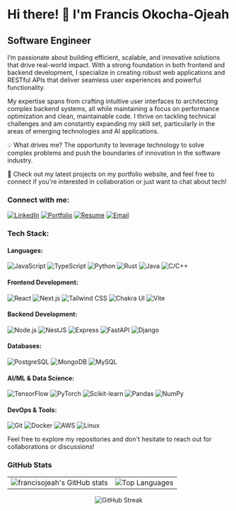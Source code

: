 # Hi there! 👋 I'm Francis Okocha-Ojeah

## Software Engineer

I’m passionate about building efficient, scalable, and innovative solutions that drive real-world impact. With a strong foundation in both frontend and backend development, I specialize in creating robust web applications and RESTful APIs that deliver seamless user experiences and powerful functionality.

My expertise spans from crafting intuitive user interfaces to architecting complex backend systems, all while maintaining a focus on performance optimization and clean, maintainable code. I thrive on tackling technical challenges and am constantly expanding my skill set, particularly in the areas of emerging technologies and AI applications.

💡 What drives me? The opportunity to leverage technology to solve complex problems and push the boundaries of innovation in the software industry.

🚀 Check out my latest projects on my portfolio website, and feel free to connect if you're interested in collaboration or just want to chat about tech!

### Connect with me:
[![LinkedIn](https://img.shields.io/badge/-LinkedIn-0072b1?style=for-the-badge&logo=linkedin&logoColor=white)](https://www.linkedin.com/in/francis-okocha-ojeah)
[![Portfolio](https://img.shields.io/badge/-Portfolio-000000?style=for-the-badge&logo=vercel&logoColor=white)](https://francisojeah.vercel.app)
[![Resume](https://img.shields.io/badge/-Resume-4285F4?style=for-the-badge&logo=google-drive&logoColor=white)](https://drive.google.com/file/d/1yV4G6N7Hb-g42a2j8XlNP59sESi4c9eD/view?usp=sharing)
[![Email](https://img.shields.io/badge/-Email-D14836?style=for-the-badge&logo=gmail&logoColor=white)](mailto:ojeahfrancis@gmail.com)

### Tech Stack:

#### Languages:
![JavaScript](https://img.shields.io/badge/-JavaScript-F7DF1E?style=for-the-badge&logo=javascript&logoColor=black)
![TypeScript](https://img.shields.io/badge/-TypeScript-3178C6?style=for-the-badge&logo=typescript&logoColor=white)
![Python](https://img.shields.io/badge/-Python-3776AB?style=for-the-badge&logo=python&logoColor=white)
![Rust](https://img.shields.io/badge/-Rust-000000?style=for-the-badge&logo=rust&logoColor=white)
![Java](https://img.shields.io/badge/-Java-007396?style=for-the-badge&logo=java&logoColor=white)
![C/C++](https://img.shields.io/badge/-C/C++-00599C?style=for-the-badge&logo=c%2B%2B&logoColor=white)

#### Frontend Development:
![React](https://img.shields.io/badge/-React-61DAFB?style=for-the-badge&logo=react&logoColor=black)
![Next.js](https://img.shields.io/badge/-Next.js-000000?style=for-the-badge&logo=next.js&logoColor=white)
![Tailwind CSS](https://img.shields.io/badge/-Tailwind%20CSS-38B2AC?style=for-the-badge&logo=tailwind-css&logoColor=white)
![Chakra UI](https://img.shields.io/badge/-Chakra%20UI-319795?style=for-the-badge&logo=chakra-ui&logoColor=white)
![Vite](https://img.shields.io/badge/-Vite-646CFF?style=for-the-badge&logo=vite&logoColor=white)

#### Backend Development:
![Node.js](https://img.shields.io/badge/-Node.js-339933?style=for-the-badge&logo=node.js&logoColor=white)
![NestJS](https://img.shields.io/badge/-NestJS-E0234E?style=for-the-badge&logo=nestjs&logoColor=white)
![Express](https://img.shields.io/badge/-Express-000000?style=for-the-badge&logo=express&logoColor=white)
![FastAPI](https://img.shields.io/badge/-FastAPI-009688?style=for-the-badge&logo=fastapi&logoColor=white)
![Django](https://img.shields.io/badge/-Django-092E20?style=for-the-badge&logo=django&logoColor=white)

#### Databases:
![PostgreSQL](https://img.shields.io/badge/-PostgreSQL-336791?style=for-the-badge&logo=postgresql&logoColor=white)
![MongoDB](https://img.shields.io/badge/-MongoDB-47A248?style=for-the-badge&logo=mongodb&logoColor=white)
![MySQL](https://img.shields.io/badge/-MySQL-4479A1?style=for-the-badge&logo=mysql&logoColor=white)

#### AI/ML & Data Science:
![TensorFlow](https://img.shields.io/badge/-TensorFlow-FF6F00?style=for-the-badge&logo=tensorflow&logoColor=white)
![PyTorch](https://img.shields.io/badge/-PyTorch-EE4C2C?style=for-the-badge&logo=pytorch&logoColor=white)
![Scikit-learn](https://img.shields.io/badge/-Scikit--learn-F7931E?style=for-the-badge&logo=scikit-learn&logoColor=white)
![Pandas](https://img.shields.io/badge/-Pandas-150458?style=for-the-badge&logo=pandas&logoColor=white)
![NumPy](https://img.shields.io/badge/-NumPy-013243?style=for-the-badge&logo=numpy&logoColor=white)

#### DevOps & Tools:
![Git](https://img.shields.io/badge/-Git-F05032?style=for-the-badge&logo=git&logoColor=white)
![Docker](https://img.shields.io/badge/-Docker-2496ED?style=for-the-badge&logo=docker&logoColor=white)
![AWS](https://img.shields.io/badge/-AWS-232F3E?style=for-the-badge&logo=amazon-aws&logoColor=white)
![Linux](https://img.shields.io/badge/-Linux-FCC624?style=for-the-badge&logo=linux&logoColor=black)

Feel free to explore my repositories and don't hesitate to reach out for collaborations or discussions!

### GitHub Stats

<table>
  <tr>
    <td>
      <img src="https://github-readme-stats.vercel.app/api?username=francisojeah&include_all_commits=true&count_private=true&show_icons=true&line_height=20&title_color=7A7ADB&icon_color=2234AE&text_color=D3D3D3&bg_color=0,000000,130F40" alt="francisojeah's GitHub stats" />
    </td>
    <td>
      <img src="https://github-readme-stats.vercel.app/api/top-langs?username=francisojeah&show_icons=true&locale=en&layout=compact&title_color=7A7ADB&icon_color=2234AE&text_color=D3D3D3&bg_color=0,000000,130F40" alt="Top Languages" />
    </td>
  </tr>
</table>

<div align="center">
  <img src="https://github-readme-streak-stats.herokuapp.com/?user=francisojeah&stroke=ffffff&background=1c1917&ring=84cc16&fire=84cc16&currStreakNum=ffffff&currStreakLabel=84cc16&sideNums=ffffff&sideLabels=ffffff&dates=ffffff&hide_border=true" alt="GitHub Streak" />
</div>
